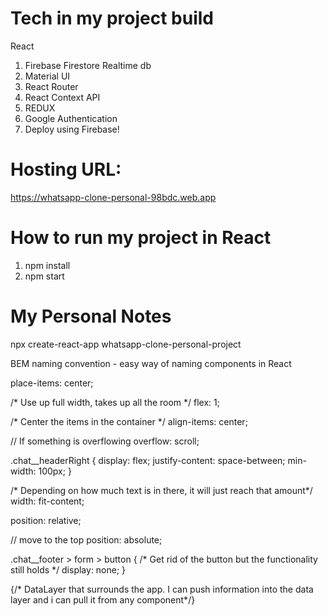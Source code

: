 # Tech in my project build

React
1) Firebase Firestore Realtime db
2) Material UI
3) React Router
4) React Context API
5) REDUX
6) Google Authentication
7) Deploy using Firebase! 

# Hosting URL: 
https://whatsapp-clone-personal-98bdc.web.app

# How to run my project in React
1) npm install
2) npm start

# My Personal Notes

npx create-react-app whatsapp-clone-personal-project

BEM naming convention - easy way of naming components in React

place-items: center;

/* Use up full width, takes up all the room */ flex: 1;

/* Center the items in the container */ align-items: center;

// If something is overflowing overflow: scroll;

.chat__headerRight { display: flex; justify-content: space-between; min-width: 100px; }

/* Depending on how much text is in there, it will just reach that amount*/ width: fit-content;

position: relative;

// move to the top position: absolute;

.chat__footer > form > button { /* Get rid of the button but the functionality still holds */ display: none; }

{/* DataLayer that surrounds the app. I can push information into the data layer and i can pull it from any component*/}
